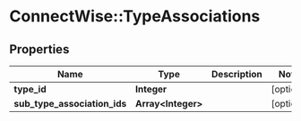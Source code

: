 # ConnectWise::TypeAssociations

## Properties
Name | Type | Description | Notes
------------ | ------------- | ------------- | -------------
**type_id** | **Integer** |  | [optional] 
**sub_type_association_ids** | **Array&lt;Integer&gt;** |  | [optional] 


